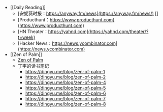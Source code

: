- [[Daily Reading]]
	- [安妮薇时报：https://anyway.fm/news](https://anyway.fm/news/) []
	- [Producthunt：https://www.producthunt.com](https://www.producthunt.com)
	- [HN Theater：https://yahnd.com](https://yahnd.com/theater/?t=week)
	- [Hacker News：https://news.ycombinator.com](https://news.ycombinator.com)
- [[Zen of Palm]]
	- [Zen of Palm](http://www.cs.uml.edu/~fredm/courses/91.308-fall05/palm/zenofpalm.pdf)
	- 丁宇的读书笔记
		- https://dingyu.me/blog/zen-of-palm-1
		- https://dingyu.me/blog/zen-of-palm-2
		- https://dingyu.me/blog/zen-of-palm-4
		- https://dingyu.me/blog/zen-of-palm-5
		- https://dingyu.me/blog/zen-of-palm-6
		- https://dingyu.me/blog/zen-of-palm-7
		- https://dingyu.me/blog/zen-of-palm-8